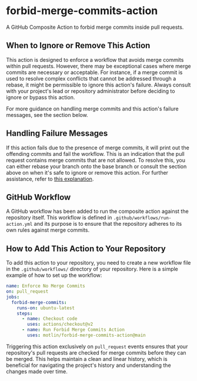 # forbid-merge-commits-action
A GitHub Composite Action to forbid merge commits inside pull requests.

## When to Ignore or Remove This Action
This action is designed to enforce a workflow that avoids merge commits within pull requests. However, there may be exceptional cases where merge commits are necessary or acceptable. For instance, if a merge commit is used to resolve complex conflicts that cannot be addressed through a rebase, it might be permissible to ignore this action's failure. Always consult with your project's lead or repository administrator before deciding to ignore or bypass this action.

For more guidance on handling merge commits and this action's failure messages, see the section below.

## Handling Failure Messages
If this action fails due to the presence of merge commits, it will print out the offending commits and fail the workflow. This is an indication that the pull request contains merge commits that are not allowed. To resolve this, you can either rebase your branch onto the base branch or consult the section above on when it's safe to ignore or remove this action. For further assistance, refer to [this explanation](#when-to-ignore-or-remove-this-action).

## GitHub Workflow
A GitHub workflow has been added to run the composite action against the repository itself. This workflow is defined in `.github/workflows/run-action.yml` and its purpose is to ensure that the repository adheres to its own rules against merge commits.

## How to Add This Action to Your Repository
To add this action to your repository, you need to create a new workflow file in the `.github/workflows/` directory of your repository. Here is a simple example of how to set up the workflow:

```yaml
name: Enforce No Merge Commits
on: pull_request
jobs:
  forbid-merge-commits:
    runs-on: ubuntu-latest
    steps:
      - name: Checkout code
        uses: actions/checkout@v2
      - name: Run Forbid Merge Commits Action
        uses: motlin/forbid-merge-commits-action@main
```

Triggering this action exclusively on `pull_request` events ensures that your repository's pull requests are checked for merge commits before they can be merged. This helps maintain a clean and linear history, which is beneficial for navigating the project's history and understanding the changes made over time.
